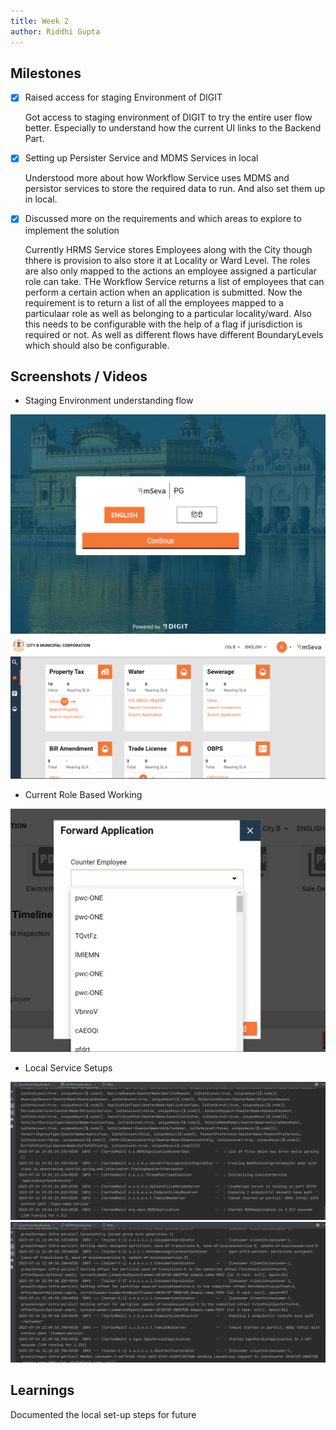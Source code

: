 ```yaml
---
title: Week 2
author: Riddhi Gupta
---
```


## Milestones

- [x] Raised access for staging Environment of DIGIT

  Got access to staging environment of DIGIT to try the entire user flow better. Especially to understand how the current UI links to the Backend Part.

- [x] Setting up Persister Service and MDMS Services in local

  Understood more about how Workflow Service uses MDMS and persistor services to store the required data to run. And also set them up in local.

- [x] Discussed more on the requirements and which areas to explore to implement the solution

  Currently HRMS Service stores Employees along with the City though thhere is provision to also store it at Locality or Ward Level. The roles are also only mapped to the actions an employee assigned a particular role can take. THe Workflow Service returns a list of employees that can perform a certain action when an application is submitted. Now the requirement is to return a list of all the employees mapped to a particulaar role as well as belonging to a particular locality/ward.
  Also this needs to be configurable with the help of a flag if jurisdiction is required or not. As well as different flows have different BoundaryLevels which should also be configurable.

## Screenshots / Videos

- Staging Environment understanding flow

![environment](../resources/staging-environment-1.png)
![environment](../resources/staging-environment-2.png)

- Current Role Based Working

![Results](../resources/role-based-results.png)

- Local Service Setups

![Service-setup](../resources/MDMS-service-setup.png)
![Service-setup](../resources/persister-service-setup.png)

## Learnings

Documented the local set-up steps for future
